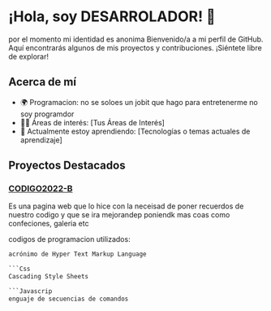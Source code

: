 # ¡Hola, soy DESARROLADOR! 👋
por el momento mi identidad es anonima 
Bienvenido/a a mi perfil de GitHub. Aquí encontrarás algunos de mis proyectos y contribuciones. ¡Siéntete libre de explorar!

## Acerca de mí

- 🌍 Programacion: no se soloes un jobit que hago para entretenerme no soy programdor 
- 👨‍💻 Áreas de interés: [Tus Áreas de Interés]
- 🌱 Actualmente estoy aprendiendo: [Tecnologías o temas actuales de aprendizaje]

## Proyectos Destacados

### [CODIGO2022-B](https://codigo2022-b.github.io/FCA/)
Es una pagina web que lo hice con la neceisad de poner recuerdos de nuestro codigo y que se ira mejorandep  poniendk mas coas como confeciones, galeria etc 

codigos de programacion utilizados:
```Html
acrónimo de Hyper Text Markup Language

```Css
Cascading Style Sheets

```Javascrip
enguaje de secuencias de comandos
